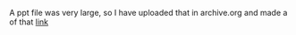 A ppt file was very large, so I have uploaded that in archive.org and made a of that [link](https://archive.org/details/deep-learning-c4-w4-l01)
